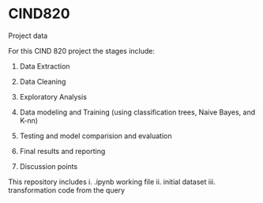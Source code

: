 # CIND820
Project data

For this CIND 820 project the stages include:

1) Data Extraction

2) Data Cleaning

3) Exploratory Analysis

4) Data modeling and Training (using classification trees, Naive Bayes, and K-nn)

5) Testing and model comparision and evaluation

6) Final results and reporting

7) Discussion points

This repository includes 
  i. .ipynb working file 
  ii. initial dataset
  iii. transformation code from the query
